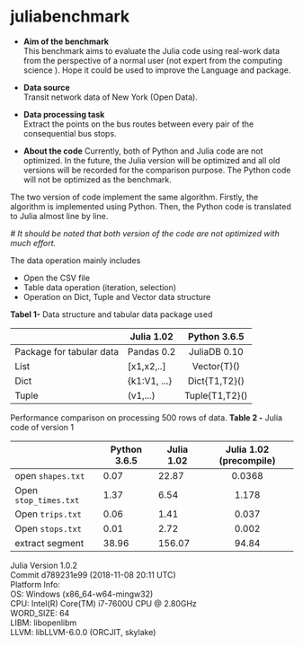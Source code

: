 # juliabenchmark
* **Aim of the benchmark**   
This benchmark aims to evaluate the Julia code using real-work data from the perspective of a normal user (not expert from the computing science ). Hope it could be used to improve the Language and package.

* **Data source**  
Transit network data of New York (Open Data).

* **Data processing task**  
Extract the points on the bus routes between every pair of the consequential bus stops.

* **About the code**
Currently, both of Python and Julia code are not optimized. In the future, the Julia version will be optimized and all old versions will be recorded for the comparison purpose. The Python code will not be optimized as the benchmark.

The two version of code implement the same algorithm. Firstly, the algorithm is implemented using Python. Then, the Python code is translated to Julia almost line by line.

*# It should be noted that both version of the code are not optimized with much effort.*

The data operation mainly includes
* Open the CSV file
* Table data operation (iteration, selection)
* Operation on Dict, Tuple and Vector data structure

**Tabel 1-** Data structure and tabular data package used

|              | Julia 1.02    | Python 3.6.5  |
| -------------| ------------- |:-------------:|
| Package for tabular data   | Pandas 0.2    | JuliaDB 0.10  |
| List   | [x1,x2,..]    | Vector{T}()  |
| Dict   | {k1:V1, ...}    | Dict{T1,T2}()  |
| Tuple   | (v1,...)    | Tuple{T1,T2}()  |


Performance comparison on processing 500 rows of data.
**Table 2 -** Julia code of version 1  

|        |  Python 3.6.5| Julia 1.02    |  Julia 1.02 (precompile)|
| -------------| -------------| ------------- |:-------------:|
|open `shapes.txt` | 0.07   | 22.87    | 0.0368  |
|Open `stop_times.txt`| 1.37   | 6.54    | 1.178  |
|Open `trips.txt`| 0.06  | 1.41    | 0.037  |
|Open `stops.txt` | 0.01   | 2.72    | 0.002  |
|extract segment | 38.96   | 156.07    | 94.84  |

Julia Version 1.0.2   
Commit d789231e99 (2018-11-08 20:11 UTC)   
Platform Info:   
  OS: Windows (x86_64-w64-mingw32)   
  CPU: Intel(R) Core(TM) i7-7600U CPU @ 2.80GHz   
  WORD_SIZE: 64   
  LIBM: libopenlibm   
  LLVM: libLLVM-6.0.0 (ORCJIT, skylake)   
